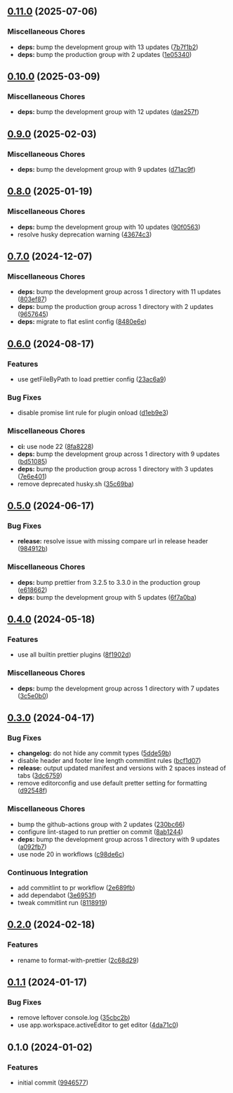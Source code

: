## [0.11.0](https://github.com/alexgavrusev/obsidian-format-with-prettier/compare/0.10.0...0.11.0) (2025-07-06)

### Miscellaneous Chores

* **deps:** bump the development group with 13 updates ([7b7f1b2](https://github.com/alexgavrusev/obsidian-format-with-prettier/commit/7b7f1b2b53b886d0164d4c2e616553c3bde8292c))
* **deps:** bump the production group with 2 updates ([1e05340](https://github.com/alexgavrusev/obsidian-format-with-prettier/commit/1e053401a16bedd3369f2afa0f071f2e35017e0f))
## [0.10.0](https://github.com/alexgavrusev/obsidian-format-with-prettier/compare/0.9.0...0.10.0) (2025-03-09)

### Miscellaneous Chores

* **deps:** bump the development group with 12 updates ([dae257f](https://github.com/alexgavrusev/obsidian-format-with-prettier/commit/dae257f60c782723c6a7d0ba2c8e8a4b2bdd0ef2))
## [0.9.0](https://github.com/alexgavrusev/obsidian-format-with-prettier/compare/0.8.0...0.9.0) (2025-02-03)

### Miscellaneous Chores

* **deps:** bump the development group with 9 updates ([d71ac9f](https://github.com/alexgavrusev/obsidian-format-with-prettier/commit/d71ac9f3fcfc51843158cc7a73f4d5aaf7596a63))
## [0.8.0](https://github.com/alexgavrusev/obsidian-format-with-prettier/compare/0.7.0...0.8.0) (2025-01-19)

### Miscellaneous Chores

* **deps:** bump the development group with 10 updates ([90f0563](https://github.com/alexgavrusev/obsidian-format-with-prettier/commit/90f05633e2e681939d706795f54f4cd3f6e9470d))
* resolve husky deprecation warning ([43674c3](https://github.com/alexgavrusev/obsidian-format-with-prettier/commit/43674c3ab7cdc272768f867e9b36ae389a4403f9))
## [0.7.0](https://github.com/alexgavrusev/obsidian-format-with-prettier/compare/0.6.0...0.7.0) (2024-12-07)

### Miscellaneous Chores

* **deps:** bump the development group across 1 directory with 11 updates ([803ef87](https://github.com/alexgavrusev/obsidian-format-with-prettier/commit/803ef87235df87a9de23f808b3253f545ded6e50))
* **deps:** bump the production group across 1 directory with 2 updates ([9657645](https://github.com/alexgavrusev/obsidian-format-with-prettier/commit/965764546e3bc49b57821a16b8d1647158a69d59))
* **deps:** migrate to flat eslint config ([8480e6e](https://github.com/alexgavrusev/obsidian-format-with-prettier/commit/8480e6e254cc907512c84817f02305f694d1a5df))
## [0.6.0](https://github.com/alexgavrusev/obsidian-format-with-prettier/compare/0.5.0...0.6.0) (2024-08-17)

### Features

* use getFileByPath to load prettier config ([23ac6a9](https://github.com/alexgavrusev/obsidian-format-with-prettier/commit/23ac6a98daee1111926546228e3bee7bed87fe8b))

### Bug Fixes

* disable promise lint rule for plugin onload ([d1eb9e3](https://github.com/alexgavrusev/obsidian-format-with-prettier/commit/d1eb9e387aee9b58863f5048b6f17bffd3b80b52))

### Miscellaneous Chores

* **ci:** use node 22 ([8fa8228](https://github.com/alexgavrusev/obsidian-format-with-prettier/commit/8fa8228442d6317b370ea040349c23cf2a2fc42b))
* **deps:** bump the development group across 1 directory with 9 updates ([bd51085](https://github.com/alexgavrusev/obsidian-format-with-prettier/commit/bd510853beabffce42dcf3da01affdfb74ca0700))
* **deps:** bump the production group across 1 directory with 3 updates ([7e6e401](https://github.com/alexgavrusev/obsidian-format-with-prettier/commit/7e6e401f067ea254cd3c28e831c3c403daca06d5))
* remove deprecated husky.sh ([35c69ba](https://github.com/alexgavrusev/obsidian-format-with-prettier/commit/35c69bae4d001f9b39419a82f9b621524fa700be))
## [0.5.0](https://github.com/alexgavrusev/obsidian-format-with-prettier/compare/0.4.0...0.5.0) (2024-06-17)

### Bug Fixes

* **release:** resolve issue with missing compare url in release header ([984912b](https://github.com/alexgavrusev/obsidian-format-with-prettier/commit/984912bd12db48a75c31a3743f18b883602190d3))

### Miscellaneous Chores

* **deps:** bump prettier from 3.2.5 to 3.3.0 in the production group ([e618662](https://github.com/alexgavrusev/obsidian-format-with-prettier/commit/e6186627ffa510827da9f988be9810cade64c0a3))
* **deps:** bump the development group with 5 updates ([6f7a0ba](https://github.com/alexgavrusev/obsidian-format-with-prettier/commit/6f7a0ba085de1fe4fc6ce70198078c450cf88d56))
## [0.4.0](https://github.com/alexgavrusev/obsidian-format-with-prettier/compare/0.3.0...0.4.0) (2024-05-18)


### Features

* use all builtin prettier plugins ([8f1902d](https://github.com/alexgavrusev/obsidian-format-with-prettier/commit/8f1902d2b0a4cfd0642ca6017e61040b6d1379af))


### Miscellaneous Chores

* **deps:** bump the development group across 1 directory with 7 updates ([3c5e0b0](https://github.com/alexgavrusev/obsidian-format-with-prettier/commit/3c5e0b0140bc824588e5ac2193015201cd3b20c5))

## [0.3.0](https://github.com/alexgavrusev/obsidian-format-with-prettier/compare/0.2.0...0.3.0) (2024-04-17)


### Bug Fixes

* **changelog:** do not hide any commit types ([5dde59b](https://github.com/alexgavrusev/obsidian-format-with-prettier/commit/5dde59b34ead48c0df13f694b8cbddc2241a9c9f))
* disable header and footer line length commitlint rules ([bcf1d07](https://github.com/alexgavrusev/obsidian-format-with-prettier/commit/bcf1d073382b0cf4d989406ec37f2b7d0bb94f8f))
* **release:** output updated manifest and versions with 2 spaces instead of tabs ([3dc6759](https://github.com/alexgavrusev/obsidian-format-with-prettier/commit/3dc67599c4ec3b59649c8b0839115b2f9e767f65))
* remove editorconfig and use default pretter setting for formatting ([d92548f](https://github.com/alexgavrusev/obsidian-format-with-prettier/commit/d92548fbdad546d52404a03c9e07d7ef0ff7f2e3))


### Miscellaneous Chores

* bump the github-actions group with 2 updates ([230bc66](https://github.com/alexgavrusev/obsidian-format-with-prettier/commit/230bc66aa947fb20f3c86c880cada99b4a5965d2))
* configure lint-staged to run prettier on commit ([8ab1244](https://github.com/alexgavrusev/obsidian-format-with-prettier/commit/8ab124434c1905c506c20f18853dc24009e6fa26))
* **deps:** bump the development group across 1 directory with 9 updates ([a092fb7](https://github.com/alexgavrusev/obsidian-format-with-prettier/commit/a092fb72402939aca4663b4d6484e25b41e104c0))
* use node 20 in workflows ([c98de6c](https://github.com/alexgavrusev/obsidian-format-with-prettier/commit/c98de6c1dc02f52e131d20b089e01110885328f5))


### Continuous Integration

* add commitlint to pr workflow ([2e689fb](https://github.com/alexgavrusev/obsidian-format-with-prettier/commit/2e689fb687a9d0a89285f602f511994b7b301d0a))
* add dependabot ([3e6953f](https://github.com/alexgavrusev/obsidian-format-with-prettier/commit/3e6953f85522598c6c5d5caa2efe0a54b3afb086))
* tweak commitlint run ([8118919](https://github.com/alexgavrusev/obsidian-format-with-prettier/commit/811891933c721fc6b1e85a13004713248ee1b60b))

## [0.2.0](https://github.com/alexgavrusev/obsidian-format-with-prettier/compare/0.1.1...0.2.0) (2024-02-18)


### Features

* rename to format-with-prettier ([2c68d29](https://github.com/alexgavrusev/obsidian-format-with-prettier/commit/2c68d290100ca408f68c11b3b7b01652da8585c3))

## [0.1.1](https://github.com/alexgavrusev/obsidian-plugin-prettier-2/compare/0.1.0...0.1.1) (2024-01-17)


### Bug Fixes

* remove leftover console.log ([35cbc2b](https://github.com/alexgavrusev/obsidian-plugin-prettier-2/commit/35cbc2bffa21a165e259f1f62c3cf82903c621c8))
* use app.workspace.activeEditor to get editor ([4da71c0](https://github.com/alexgavrusev/obsidian-plugin-prettier-2/commit/4da71c0e7c298380f7085f2a52ce1864df9f982a))

## 0.1.0 (2024-01-02)


### Features

* initial commit ([9946577](https://github.com/alexgavrusev/obsidian-plugin-prettier-2/commit/99465779831044955e6b5b2166d70cc1ca0babfe))

